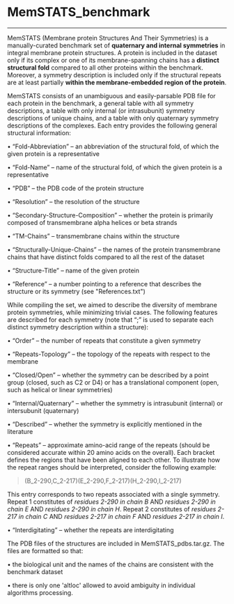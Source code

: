 # MemSTATS_benchmark
---

MemSTATS (Membrane protein Structures And Their Symmetries) is a manually-curated benchmark set of **quaternary and internal symmetries** in integral membrane protein structures. A protein is included in the dataset only if its complex or one of its membrane-spanning chains has a **distinct structural fold** compared to all other proteins within the benchmark. Moreover, a symmetry description is included only if the structural repeats are at least partially **within the membrane-embedded region of the protein**. 

MemSTATS consists of an unambiguous and easily-parsable PDB file for each protein in the benchmark, a general table with all symmetry descriptions, a table with only internal (or intrasubunit) symmetry descriptions of unique chains, and a table with only quaternary symmetry descriptions of the complexes. Each entry provides the following general structural information:

•	“Fold-Abbreviation” – an abbreviation of the structural fold, of which the given protein is a representative

•	“Fold-Name” – name of the structural fold, of which the given protein is a representative

•	“PDB” – the PDB code of the protein structure

•	“Resolution” – the resolution of the structure

•	“Secondary-Structure-Composition” – whether the protein is primarily composed of transmembrane alpha helices or beta strands

•	“TM-Chains” – transmembrane chains within the structure

•	“Structurally-Unique-Chains” – the names of the protein transmembrane chains that have distinct folds compared to all the rest of the dataset

•	“Structure-Title” – name of the given protein

•	“Reference” – a number pointing to a reference that describes the structure or its symmetry (see "References.txt")



While compiling the set, we aimed to describe the diversity of membrane protein symmetries, while minimizing trivial cases. The following features are described for each symmetry (note that “;” is used to separate each distinct symmetry description within a structure): 

•	“Order” – the number of repeats that constitute a given symmetry

•	“Repeats-Topology” – the topology of the repeats with respect to the membrane 

•	“Closed/Open” – whether the symmetry can be described by a point group (closed, such as C2 or D4) or has a translational component (open, such as helical or linear symmetries)

•	“Internal/Quaternary” – whether the symmetry is intrasubunit (internal) or intersubunit (quaternary)

•	 “Described” – whether the symmetry is explicitly mentioned in the literature

•	“Repeats” – approximate amino-acid range of the repeats (should be considered accurate within 20 amino acids on the overall). Each bracket defines the regions that have been aligned to each other. To illustrate how the repeat ranges should be interpreted, consider the following example:

> (B_2-290,C_2-217)(E_2-290,F_2-217)(H_2-290,I_2-217)

This entry corresponds to two repeats associated with a single symmetry. Repeat 1 constitutes of *residues 2-290 in chain B* AND *residues 2-290 in chain E* AND *residues 2-290 in chain H*. Repeat 2 constitutes of *residues 2-217 in chain C* AND *residues 2-217 in chain F* AND *residues 2-217 in chain I*.

•	“Interdigitating” – whether the repeats are interdigitating 



The PDB files of the structures are included in MemSTATS_pdbs.tar.gz. The files are formatted so that:

•	the biological unit and the names of the chains are consistent with the benchmark dataset

•	there is only one 'altloc' allowed to avoid ambiguity in individual algorithms processing.

